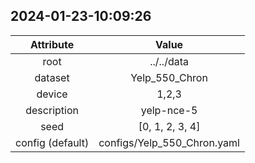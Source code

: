 
## 2024-01-23-10:09:26 


|  Attribute   |   Value   |
| :-------------: | :-----------: |
|  root  |   ../../data    |
|  dataset  |   Yelp_550_Chron    |
|  device  |   1,2,3    |
|  description  |   yelp-nce-5    |
|  seed  |   [0, 1, 2, 3, 4]    |
|  config (default)  |   configs/Yelp_550_Chron.yaml    |
